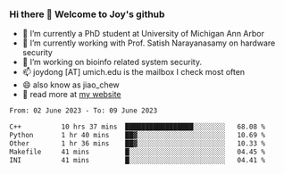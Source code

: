 ### Hi there 👋 Welcome to Joy's github

- 🔭 I’m currently a PhD student at University of Michigan Ann Arbor
- 🌱 I’m currently working with Prof. Satish Narayanasamy on hardware security
- 👯 I’m working on bioinfo related system security. 
- 📫 joydong [AT] umich.edu is the mailbox I check most often
- 😄 also know as jiao_chew
- 💬 read more at [my website](https://joydddd.github.io/)
<!--START_SECTION:waka-->

```txt
From: 02 June 2023 - To: 09 June 2023

C++          10 hrs 37 mins  █████████████████░░░░░░░░   68.08 %
Python       1 hr 40 mins    ██▓░░░░░░░░░░░░░░░░░░░░░░   10.69 %
Other        1 hr 36 mins    ██▓░░░░░░░░░░░░░░░░░░░░░░   10.33 %
Makefile     41 mins         █░░░░░░░░░░░░░░░░░░░░░░░░   04.45 %
INI          41 mins         █░░░░░░░░░░░░░░░░░░░░░░░░   04.41 %
```

<!--END_SECTION:waka-->

